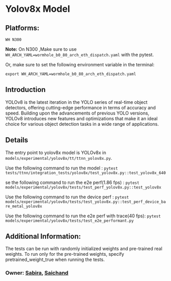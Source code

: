 # Yolov8x Model

## Platforms:
    WH N300
**Note:** On N300 ,Make sure to use `WH_ARCH_YAML=wormhole_b0_80_arch_eth_dispatch.yaml` with the pytest.

Or, make sure to set the following environment variable in the terminal:
```
export WH_ARCH_YAML=wormhole_b0_80_arch_eth_dispatch.yaml
```

## Introduction
YOLOv8 is the latest iteration in the YOLO series of real-time object detectors, offering cutting-edge performance in terms of accuracy and speed. Building upon the advancements of previous YOLO versions, YOLOv8 introduces new features and optimizations that make it an ideal choice for various object detection tasks in a wide range of applications.

## Details
The entry point to yolov8x model is YOLOv8x in `models/experimental/yolov8x/tt/ttnn_yolov8x.py`.

Use the following command to run the model :
`pytest tests/ttnn/integration_tests/yolov8x/test_yolov8x.py::test_yolov8x_640`

se the following command to run the e2e perf(1.86 fps) :
`pytest models/experimental/yolov8x/tests/test_perf_yolov8x.py::test_yolov8x`

Use the following command to run the device perf :
`pytest models/experimental/yolov8x/tests/test_yolov8x.py::test_perf_device_bare_metal_yolov8x`

Use the following command to run the e2e perf with trace(40 fps):
`pytest models/experimental/yolov8x/tests/test_e2e_performant.py`

## Additional Information:
The tests can be run with  randomly initialized weights and pre-trained real weights.  To run only for the pre-trained weights, specify pretrained_weight_true when running the tests.

### Owner: [Sabira](https://github.com/sabira-mcw), [Saichand](https://github.com/tenstorrent/tt-metal/pulls/saichandax)
